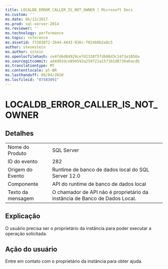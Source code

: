 ```yaml
---
title: LOCALDB_ERROR_CALLER_IS_NOT_OWNER | Microsoft Docs
ms.custom: ''
ms.date: 06/13/2017
ms.prod: sql-server-2014
ms.reviewer: ''
ms.technology: performance
ms.topic: reference
ms.assetid: f3303072-2b44-4443-936c-f024b0b2a8c5
author: stevestein
ms.author: sstein
ms.openlocfilehash: ce4fd6d84929ce7d1338f5fd688d3c24f1e1858a
ms.sourcegitcommit: ad4d92dce894592a259721a1571b1d8736abacdb
ms.translationtype: MT
ms.contentlocale: pt-BR
ms.lasthandoff: 08/04/2020
ms.locfileid: "87583091"
---
```

# <a name="localdb_error_caller_is_not_owner"></a>LOCALDB_ERROR_CALLER_IS_NOT_OWNER
    
## <a name="details"></a>Detalhes  
  
|||  
|-|-|  
|Nome do Produto|SQL Server|  
|ID do evento|282|  
|Origem do Evento|Runtime de banco de dados local do SQL Server 12.0|  
|Componente|API do runtime de banco de dados local|  
|Texto da mensagem|O chamador de API não é proprietário da instância de Banco de Dados Local.|  
  
## <a name="explanation"></a>Explicação  
 O usuário precisa ser o proprietário da instância para poder executar a operação solicitada.  
  
## <a name="user-action"></a>Ação do usuário  
 Entre em contato com o proprietário da instância para obter ajuda.  
  
  
